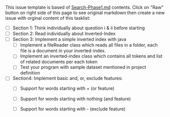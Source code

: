 This issue template is based of [Search-Phase1.md](./Search-Phase1.md) contents.
Click on "Raw" button on right side of this page to see original markdown then create a new issue with orginal content of this tasklist:


- [ ] Section 1: Think individually about question i & ii before starting
- [ ] Section 2: Read individually about Inverted-Index
- [ ] Section 3: Implement a simple inverted index with java
  - [ ] Implement a fileReader class which reads all files in a folder, each file is a document in your inverted-index.
  - [ ] Implement an inverted-index class which contains all tokens and list of related documents per each token
  - [ ] Test your program with sample dataset mentioned in project definition
 
- [ ] Section4: Implement basic and, or, exclude features:
  - [ ] Support for words starting with + (or feature)
  - [ ] Support for words starting with nothing (and feature)
  - [ ] Support for words starting with - (exclude feature)
  

